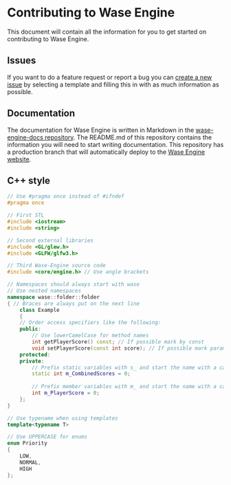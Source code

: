 # Contributing to Wase Engine
This document will contain all the information for you to get started on contributing to Wase Engine.

[documentation]: https://wase-engine.com/documentation
[repo]: https://github.com/Wase-Engine/wase-engine
[issues]: https://github.com/Wase-Engine/wase-engine/issues
[new_issue]: https://github.com/Wase-Engine/wase-engine/issues/new/choose
[email]: info@wase-engine.com

## Issues
If you want to do a feature request or report a bug you can [create a new issue](https://github.com/Wase-Engine/wase-engine/issues/new) by selecting a template and filling this in with as much information as possible.

## Documentation
The documentation for Wase Engine is written in Markdown in the [wase-engine-docs repository](https://github.com/Wase-Engine/wase-engine-docs). The README.md of this repository contains the information you will need to start writing documentation. This repository has a production branch that will automatically deploy to the [Wase Engine website](https://wase-engine.com/).

## C++ style
```c++
// Use #pragma once instead of #ifndef
#pragma once

// First STL
#include <iostream>
#include <string>

// Second external libraries
#include <GL/glew.h>
#include <GLFW/glfw3.h>

// Third Wase-Engine source code
#include <core/engine.h> // Use angle brackets

// Namespaces should always start with wase
// Use nested namespaces
namespace wase::folder::folder
{ // Braces are always put on the next line
    class Example
    {
    // Order access specifiers like the following:
    public:
        // Use lowerCamelCase for method names
        int getPlayerScore() const; // If possible mark by const
        void setPlayerScore(const int score); // If possible mark parameters by const
    protected:
    private:
        // Prefix static variables with s_ and start the name with a capital letter
        static int m_CombinedScores = 0;
      
        // Prefix member variables with m_ and start the name with a capital letter
        int m_PlayerScore = 0;
    };
}

// Use typename when using templates
template<typename T>

// Use UPPERCASE for enums
enum Priority
{
    LOW,
    NORMAL,
    HIGH
};
```
